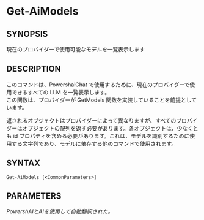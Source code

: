 ﻿---
external help file: powershai-help.xml
schema: 2.0.0
powershai: true
---

# Get-AiModels

## SYNOPSIS <!--!= @#Synop !-->
現在のプロバイダーで使用可能なモデルを一覧表示します

## DESCRIPTION <!--!= @#Desc !-->
このコマンドは、PowershaiChat で使用するために、現在のプロバイダーで使用できるすべての LLM を一覧表示します。  
この関数は、プロバイダーが GetModels 関数を実装していることを前提としています。

返されるオブジェクトはプロバイダーによって異なりますが、すべてのプロバイダーはオブジェクトの配列を返す必要があります。各オブジェクトは、少なくとも id プロパティを含める必要があります。これは、モデルを識別するために使用する文字列であり、モデルに依存する他のコマンドで使用されます。

## SYNTAX <!--!= @#Syntax !-->

```
Get-AiModels [<CommonParameters>]
```

## PARAMETERS <!--!= @#Params !-->




<!--PowershaiAiDocBlockStart-->
_PowershAIとAIを使用して自動翻訳された。_
<!--PowershaiAiDocBlockEnd-->
